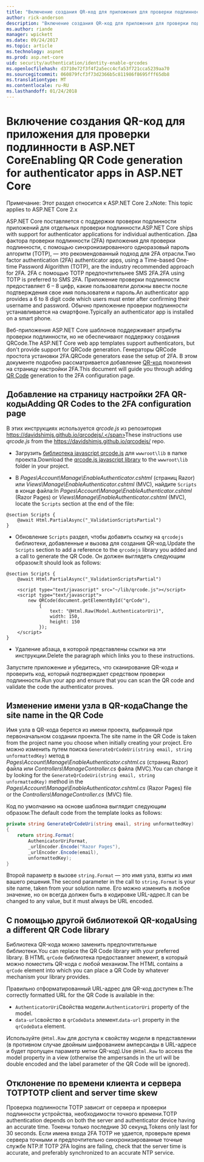 ```yaml
---
title: "Включение создания QR-код для приложения для проверки подлинности в ASP.NET Core"
author: rick-anderson
description: "Включение создания QR-код для приложения для проверки подлинности в ASP.NET Core"
ms.author: riande
manager: wpickett
ms.date: 09/24/2017
ms.topic: article
ms.technology: aspnet
ms.prod: asp.net-core
uid: security/authentication/identity-enable-qrcodes
ms.openlocfilehash: d3710e72f3f4f2a5ecc4cfa53f721cca5239aa70
ms.sourcegitcommit: 060879fcf3f73d2366b5c811986f8695fff65db8
ms.translationtype: MT
ms.contentlocale: ru-RU
ms.lasthandoff: 01/24/2018
---
```

# <a name="enabling-qr-code-generation-for-authenticator-apps-in-aspnet-core"></a><span data-ttu-id="b3b7c-103">Включение создания QR-код для приложения для проверки подлинности в ASP.NET Core</span><span class="sxs-lookup"><span data-stu-id="b3b7c-103">Enabling QR Code generation for authenticator apps in ASP.NET Core</span></span>

<span data-ttu-id="b3b7c-104">Примечание: Этот раздел относится к ASP.NET Core 2.x</span><span class="sxs-lookup"><span data-stu-id="b3b7c-104">Note: This topic applies to ASP.NET Core 2.x</span></span>

<span data-ttu-id="b3b7c-105">ASP.NET Core поставляется с поддержки проверки подлинности приложений для отдельных проверки подлинности.</span><span class="sxs-lookup"><span data-stu-id="b3b7c-105">ASP.NET Core ships with support for authenticator applications for individual authentication.</span></span> <span data-ttu-id="b3b7c-106">Два фактора проверки подлинности (2FA) приложения для проверки подлинности, с помощью синхронизированного одноразовый пароль алгоритм (TOTP), — это рекомендованный подход для 2FA отрасли.</span><span class="sxs-lookup"><span data-stu-id="b3b7c-106">Two factor authentication (2FA) authenticator apps, using a Time-based One-time Password Algorithm (TOTP), are the industry recommended approach for 2FA.</span></span> <span data-ttu-id="b3b7c-107">2FA с помощью TOTP предпочтительнее SMS 2FA.</span><span class="sxs-lookup"><span data-stu-id="b3b7c-107">2FA using TOTP is preferred to SMS 2FA.</span></span> <span data-ttu-id="b3b7c-108">Приложение проверки подлинности предоставляет 6 – 8 цифр, какие пользователи должны ввести после подтверждения свое имя пользователя и пароль.</span><span class="sxs-lookup"><span data-stu-id="b3b7c-108">An authenticator app provides a 6 to 8 digit code which users must enter after confirming their username and password.</span></span> <span data-ttu-id="b3b7c-109">Обычно приложение проверки подлинности устанавливается на смартфоне.</span><span class="sxs-lookup"><span data-stu-id="b3b7c-109">Typically an authenticator app is installed on a smart phone.</span></span>

<span data-ttu-id="b3b7c-110">Веб-приложения ASP.NET Core шаблонов поддерживает атрибуты проверки подлинности, но не обеспечивают поддержку создания QRCode.</span><span class="sxs-lookup"><span data-stu-id="b3b7c-110">The ASP.NET Core web app templates support authenticators, but don't provide support for QRCode generation.</span></span> <span data-ttu-id="b3b7c-111">Генераторы QRCode простота установки 2FA.</span><span class="sxs-lookup"><span data-stu-id="b3b7c-111">QRCode generators ease the setup of 2FA.</span></span> <span data-ttu-id="b3b7c-112">В этом документе подробно рассматривается добавление [QR-код](https://wikipedia.org/wiki/QR_code) поколения на страницу настройки 2FA.</span><span class="sxs-lookup"><span data-stu-id="b3b7c-112">This document will guide you through adding [QR Code](https://wikipedia.org/wiki/QR_code) generation to the 2FA configuration page.</span></span>

## <a name="adding-qr-codes-to-the-2fa-configuration-page"></a><span data-ttu-id="b3b7c-113">Добавление на страницу настройки 2FA QR-коды</span><span class="sxs-lookup"><span data-stu-id="b3b7c-113">Adding QR Codes to the 2FA configuration page</span></span>

<span data-ttu-id="b3b7c-114">В этих инструкциях используется *qrcode.js* из репозитория https://davidshimjs.github.io/qrcodejs/.</span><span class="sxs-lookup"><span data-stu-id="b3b7c-114">These instructions use *qrcode.js* from the https://davidshimjs.github.io/qrcodejs/ repo.</span></span>

* <span data-ttu-id="b3b7c-115">Загрузить [библиотека javascript qrcode.js](https://davidshimjs.github.io/qrcodejs/) для `wwwroot\lib` в папке проекта.</span><span class="sxs-lookup"><span data-stu-id="b3b7c-115">Download the [qrcode.js javascript library](https://davidshimjs.github.io/qrcodejs/) to the `wwwroot\lib` folder in your project.</span></span>

* <span data-ttu-id="b3b7c-116">В *Pages\Account\Manage\EnableAuthenticator.cshtml* (страниц Razor) или *Views\Manage\EnableAuthenticator.cshtml* (MVC), найдите `Scripts` в конце файла:</span><span class="sxs-lookup"><span data-stu-id="b3b7c-116">In *Pages\Account\Manage\EnableAuthenticator.cshtml* (Razor Pages) or *Views\Manage\EnableAuthenticator.cshtml* (MVC), locate the `Scripts` section at the end of the file:</span></span>

```cshtml
@section Scripts {
    @await Html.PartialAsync("_ValidationScriptsPartial")
}
```

* <span data-ttu-id="b3b7c-117">Обновление `Scripts` раздел, чтобы добавить ссылку на `qrcodejs` библиотеки, добавленные и вызова для создания QR-код.</span><span class="sxs-lookup"><span data-stu-id="b3b7c-117">Update the `Scripts` section to add a reference to the `qrcodejs` library you added and a call to generate the QR Code.</span></span> <span data-ttu-id="b3b7c-118">Он должен выглядеть следующим образом:</span><span class="sxs-lookup"><span data-stu-id="b3b7c-118">It should look as follows:</span></span>

```cshtml
@section Scripts {
    @await Html.PartialAsync("_ValidationScriptsPartial")

    <script type="text/javascript" src="~/lib/qrcode.js"></script>
    <script type="text/javascript">
        new QRCode(document.getElementById("qrCode"),
            {
                text: "@Html.Raw(Model.AuthenticatorUri)",
                width: 150,
                height: 150
            });
    </script>
}
```

* <span data-ttu-id="b3b7c-119">Удаление абзаца, в которой представлены ссылки на эти инструкции.</span><span class="sxs-lookup"><span data-stu-id="b3b7c-119">Delete the paragraph which links you to these instructions.</span></span>

<span data-ttu-id="b3b7c-120">Запустите приложение и убедитесь, что сканирование QR-кода и проверить код, который подтверждает средством проверки подлинности.</span><span class="sxs-lookup"><span data-stu-id="b3b7c-120">Run your app and ensure that you can scan the QR code and validate the code the authenticator proves.</span></span>

## <a name="change-the-site-name-in-the-qr-code"></a><span data-ttu-id="b3b7c-121">Изменение имени узла в QR-кода</span><span class="sxs-lookup"><span data-stu-id="b3b7c-121">Change the site name in the QR Code</span></span>

<span data-ttu-id="b3b7c-122">Имя узла в QR-кода берется из имени проекта, выбранный при первоначальном создании проекта.</span><span class="sxs-lookup"><span data-stu-id="b3b7c-122">The site name in the QR Code is taken from the project name you choose when initially creating your project.</span></span> <span data-ttu-id="b3b7c-123">Его можно изменить путем поиска `GenerateQrCodeUri(string email, string unformattedKey)` метод в *Pages\Account\Manage\EnableAuthenticator.cshtml.cs* (страниц Razor) файла или *Controllers\ManageController.cs* файла (MVC).</span><span class="sxs-lookup"><span data-stu-id="b3b7c-123">You can change it by looking for the `GenerateQrCodeUri(string email, string unformattedKey)` method in the *Pages\Account\Manage\EnableAuthenticator.cshtml.cs* (Razor Pages) file or the *Controllers\ManageController.cs* (MVC) file.</span></span> 

<span data-ttu-id="b3b7c-124">Код по умолчанию на основе шаблона выглядит следующим образом:</span><span class="sxs-lookup"><span data-stu-id="b3b7c-124">The default code from the template looks as follows:</span></span>

```c#
private string GenerateQrCodeUri(string email, string unformattedKey)
{
    return string.Format(
        AuthenicatorUriFormat,
        _urlEncoder.Encode("Razor Pages"),
        _urlEncoder.Encode(email),
        unformattedKey);
}
```

<span data-ttu-id="b3b7c-125">Второй параметр в вызове `string.Format` — это имя узла, взяты из имя вашего решения.</span><span class="sxs-lookup"><span data-stu-id="b3b7c-125">The second parameter in the call to `string.Format` is your site name, taken from your solution name.</span></span> <span data-ttu-id="b3b7c-126">Его можно изменить в любое значение, но он всегда должен быть в кодировке URL-адрес.</span><span class="sxs-lookup"><span data-stu-id="b3b7c-126">It can be changed to any value, but it must always be URL encoded.</span></span>

## <a name="using-a-different-qr-code-library"></a><span data-ttu-id="b3b7c-127">С помощью другой библиотекой QR-кода</span><span class="sxs-lookup"><span data-stu-id="b3b7c-127">Using a different QR Code library</span></span>

<span data-ttu-id="b3b7c-128">Библиотека QR-кода можно заменить предпочтительные библиотеки.</span><span class="sxs-lookup"><span data-stu-id="b3b7c-128">You can replace the QR Code library with your preferred library.</span></span> <span data-ttu-id="b3b7c-129">В HTML `qrCode` библиотека предоставляет элемент, в который можно поместить QR-кода с любой механизм.</span><span class="sxs-lookup"><span data-stu-id="b3b7c-129">The HTML contains a `qrCode` element into which you can place a QR Code by whatever mechanism your library provides.</span></span>

<span data-ttu-id="b3b7c-130">Правильно отформатированный URL-адрес для QR-код доступен в:</span><span class="sxs-lookup"><span data-stu-id="b3b7c-130">The correctly formatted URL for the QR Code is available in the:</span></span>

* <span data-ttu-id="b3b7c-131">`AuthenticatorUri`Свойства модели.</span><span class="sxs-lookup"><span data-stu-id="b3b7c-131">`AuthenticatorUri` property of the model.</span></span>
* <span data-ttu-id="b3b7c-132">`data-url`свойство в `qrCodeData` элемент.</span><span class="sxs-lookup"><span data-stu-id="b3b7c-132">`data-url` property in the `qrCodeData` element.</span></span> 

<span data-ttu-id="b3b7c-133">Используйте `@Html.Raw` для доступа к свойству модели в представлении (в противном случае двойным шифрованием амперсанды в URL-адресе и будет пропущен параметр метки QR-код).</span><span class="sxs-lookup"><span data-stu-id="b3b7c-133">Use `@Html.Raw` to access the model property in a view (otherwise the ampersands in the url will be double encoded and the label parameter of the QR Code will be ignored).</span></span>

## <a name="totp-client-and-server-time-skew"></a><span data-ttu-id="b3b7c-134">Отклонение по времени клиента и сервера TOTP</span><span class="sxs-lookup"><span data-stu-id="b3b7c-134">TOTP client and server time skew</span></span>

<span data-ttu-id="b3b7c-135">Проверка подлинности TOTP зависит от сервера и проверки подлинности устройства, необходимости точного времени.</span><span class="sxs-lookup"><span data-stu-id="b3b7c-135">TOTP authentication depends on both the server and authenticator device having an accurate time.</span></span> <span data-ttu-id="b3b7c-136">Токены только последние 30 секунд.</span><span class="sxs-lookup"><span data-stu-id="b3b7c-136">Tokens only last for 30 seconds.</span></span> <span data-ttu-id="b3b7c-137">Если имена входа 2FA TOTP не удается, проверьте время сервера точными и предпочтительно синхронизированные точные службе NTP.</span><span class="sxs-lookup"><span data-stu-id="b3b7c-137">If TOTP 2FA logins are failing, check that the server time is accurate, and preferably synchronized to an accurate NTP service.</span></span>
